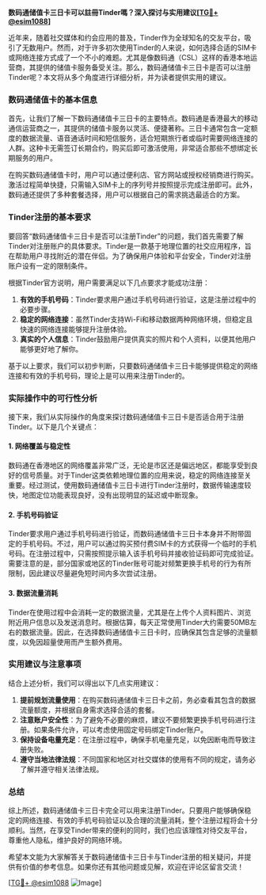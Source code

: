 **数码通储值卡三日卡可以註冊Tinder嗎？深入探讨与实用建议[[TG💪+ @esim1088](https://t.me/s/esim1088)]**

近年来，随着社交媒体和约会应用的普及，Tinder作为全球知名的交友平台，吸引了无数用户。然而，对于许多初次使用Tinder的人来说，如何选择合适的SIM卡或网络连接方式成了一个不小的难题。尤其是像数码通（CSL）这样的香港本地运营商，其提供的储值卡服务备受关注。那么，数码通储值卡三日卡是否可以注册Tinder呢？本文将从多个角度进行详细分析，并为读者提供实用的建议。

### 数码通储值卡的基本信息

首先，让我们了解一下数码通储值卡三日卡的主要特点。数码通是香港最大的移动通信运营商之一，其提供的储值卡服务以灵活、便捷著称。三日卡通常包含一定额度的数据流量、语音通话时间和短信服务，适合短期旅行者或临时需要网络连接的人群。这种卡无需签订长期合约，购买后即可激活使用，非常适合那些不想绑定长期服务的用户。

在购买数码通储值卡时，用户可以通过便利店、官方网站或授权经销商进行购买。激活过程简单快捷，只需输入SIM卡上的序列号并按照提示完成注册即可。此外，数码通还提供了多种套餐选择，用户可以根据自己的需求挑选最适合的方案。

### Tinder注册的基本要求

要回答“数码通储值卡三日卡是否可以注册Tinder”的问题，我们首先需要了解Tinder对注册账户的具体要求。Tinder是一款基于地理位置的社交应用程序，旨在帮助用户寻找附近的潜在伴侣。为了确保用户体验和平台安全，Tinder对注册账户设有一定的限制条件。

根据Tinder官方说明，用户需要满足以下几点要求才能成功注册：

1. **有效的手机号码**：Tinder要求用户通过手机号码进行验证，这是注册过程中的必要步骤。
2. **稳定的网络连接**：虽然Tinder支持Wi-Fi和移动数据两种网络环境，但稳定且快速的网络连接能够提升注册体验。
3. **真实的个人信息**：Tinder鼓励用户提供真实的照片和个人资料，以便其他用户能够更好地了解你。

基于以上要求，我们可以初步判断，只要数码通储值卡三日卡能够提供稳定的网络连接和有效的手机号码，理论上是可以用来注册Tinder的。

### 实际操作中的可行性分析

接下来，我们从实际操作的角度来探讨数码通储值卡三日卡是否适合用于注册Tinder。以下是几个关键点：

#### 1. 网络覆盖与稳定性

数码通在香港地区的网络覆盖非常广泛，无论是市区还是偏远地区，都能享受到良好的信号质量。对于Tinder这类依赖地理位置的应用来说，稳定的网络连接至关重要。经过测试，使用数码通储值卡三日卡进行Tinder注册时，数据传输速度较快，地图定位功能表现良好，没有出现明显的延迟或中断现象。

#### 2. 手机号码验证

Tinder要求用户通过手机号码进行验证，而数码通储值卡三日卡本身并不附带固定的手机号码。不过，用户可以通过购买预付费SIM卡的方式获得一个临时的手机号码。在注册过程中，只需按照提示输入该手机号码并接收验证码即可完成验证。需要注意的是，部分国家或地区的Tinder账号可能对频繁更换手机号的行为有所限制，因此建议尽量避免短时间内多次尝试注册。

#### 3. 数据流量消耗

Tinder在使用过程中会消耗一定的数据流量，尤其是在上传个人资料图片、浏览附近用户信息以及发送消息时。根据估算，每天正常使用Tinder大约需要50MB左右的数据流量。因此，在选择数码通储值卡三日卡时，应确保其包含足够的流量额度，以免因超量使用而产生额外费用。

### 实用建议与注意事项

结合上述分析，我们可以得出以下几点实用建议：

1. **提前规划流量使用**：在购买数码通储值卡三日卡之前，务必查看其包含的数据流量额度，并根据自身需求选择合适的套餐。
2. **注意账户安全性**：为了避免不必要的麻烦，建议不要频繁更换手机号码进行注册。如果条件允许，可以考虑使用固定号码绑定Tinder账户。
3. **保持设备电量充足**：在注册过程中，确保手机电量充足，以免因断电而导致注册失败。
4. **遵守当地法律法规**：不同国家和地区对社交媒体的使用有不同的规定，请务必了解并遵守相关法律法规。

### 总结

综上所述，数码通储值卡三日卡完全可以用来注册Tinder。只要用户能够确保稳定的网络连接、有效的手机号码验证以及合理的流量消耗，整个注册过程将会十分顺利。当然，在享受Tinder带来的便利的同时，我们也应该理性对待交友平台，尊重他人隐私，维护良好的网络环境。

希望本文能为大家解答关于数码通储值卡三日卡与Tinder注册的相关疑问，并提供有价值的参考信息。如果你还有其他问题或见解，欢迎在评论区留言交流！

[[TG💪+ @esim1088](https://t.me/s/esim1088) ![Image](https://i.postimg.cc/4NQfJmqS/Snipaste-2025-05-13-00-14-12.png)]